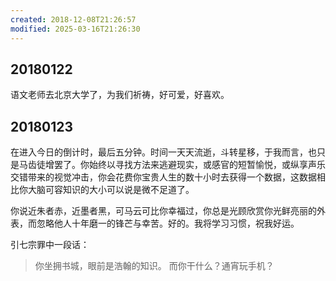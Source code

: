 ```yaml
---
created: 2018-12-08T21:26:57
modified: 2025-03-16T21:26:30
---
```


## 20180122

语文老师去北京大学了，为我们祈祷，好可爱，好喜欢。

## 20180123

在进入今日的倒计时，最后五分钟。时间一天天流逝，斗转星移，于我而言，也只是马齿徒增罢了。你始终以寻找方法来逃避现实，或感官的短暂愉悦，或纵享声乐交错带来的视觉冲击，你会花费你宝贵人生的数十小时去获得一个数据，这数据相比你大脑可容知识的大小可以说是微不足道了。

你说近朱者赤，近墨者黑，可马云可比你幸福过，你总是光顾欣赏你光鲜亮丽的外表，而忽略他人十年磨一的锋芒与幸苦。好的。我将学习习惯，祝我好运。

引七宗罪中一段话：

> 你坐拥书城，眼前是浩翰的知识。
> 而你干什么？通宵玩手机？
